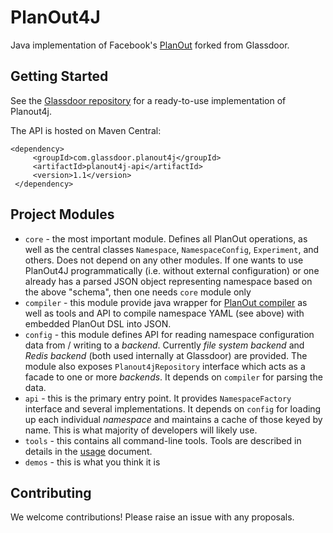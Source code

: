 # PlanOut4J

Java implementation of Facebook's [PlanOut](https://facebook.github.io/planout/) forked from Glassdoor. 

## Getting Started

See the [Glassdoor repository](https://github.com/glassdoor/planout4j) for a ready-to-use implementation of Planout4j.

The API is hosted on Maven Central:

```
<dependency>
     <groupId>com.glassdoor.planout4j</groupId>
     <artifactId>planout4j-api</artifactId>
     <version>1.1</version>
 </dependency>
 ```
 
 ## Project Modules

* `core` - the most important module. Defines all PlanOut operations, as well as the central classes `Namespace`, `NamespaceConfig`, `Experiment`, and others. Does not depend on any other modules. If one wants to use PlanOut4J programmatically (i.e. without external configuration) or one already has a parsed JSON object representing namespace based on the above "schema", then one needs `core` module only
* `compiler` - this module provide java wrapper for [PlanOut compiler](https://github.com/facebook/planout/tree/master/compiler) as well as tools and API to compile namespace YAML (see above) with embedded PlanOut DSL into JSON.
* `config` - this module defines API for reading namespace configuration data from / writing to a *backend*. Currently *file system backend* and *Redis backend* (both used internally at Glassdoor) are provided. The module also exposes `Planout4jRepository` interface which acts as a facade to one or more *backends*. It depends on `compiler` for parsing the data.
* `api` - this is the primary entry point. It provides `NamespaceFactory` interface and several implementations. It depends on `config` for loading up each individual *namespace* and maintains a cache of those keyed by name. This is what majority of developers will likely use.
* `tools` - this contains all command-line tools. Tools are described in details in the [usage](USAGE.md) document.
* `demos` - this is what you think it is
 
 ## Contributing
 
 We welcome contributions! Please raise an issue with any proposals.
